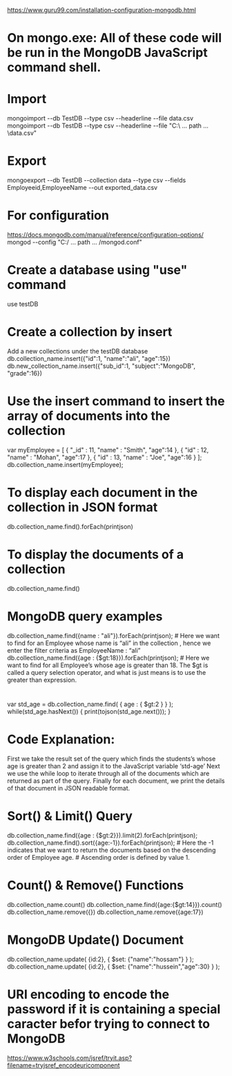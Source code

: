 https://www.guru99.com/installation-configuration-mongodb.html

# On mongo.exe: All of these code will be run in the MongoDB JavaScript command shell.
# Import
mongoimport --db TestDB --type csv --headerline --file data.csv
mongoimport --db TestDB --type csv --headerline --file "C:\\ ... path ... \\data.csv"

# Export
mongoexport --db TestDB --collection data --type csv --fields Employeeid,EmployeeName --out exported_data.csv

# For configuration
https://docs.mongodb.com/manual/reference/configuration-options/
mongod --config "C:/ ... path ... /mongod.conf"

# Create a database using "use" command
use testDB
# Create a collection by insert
Add a new collections under the testDB database
db.collection_name.insert({"id":1, "name":"ali", "age":15})
db.new_collection_name.insert({"sub_id":1, "subject":"MongoDB", "grade":16})

# Use the insert command to insert the array of documents into the collection

var myEmployee = [ 
		   { "_id" : 11, "name" : "Smith", "age":14 },
		   { "id" : 12, "name" : "Mohan", "age":17 },
		   { "id" : 13, "name" : "Joe", "age":16 } 
                 ];
db.collection_name.insert(myEmployee);

# To display each document in the collection in JSON format
db.collection_name.find().forEach(printjson)
# To display the documents of a collection
db.collection_name.find()
# MongoDB query examples
db.collection_name.find({name : "ali"}).forEach(printjson); # Here we want to find for an Employee whose name is “ali” in the collection , hence we enter the filter criteria as EmployeeName : “ali”
db.collection_name.find({age : {$gt:18}}).forEach(printjson); # Here we want to find for all Employee’s whose age is greater than 18. The $gt is called a query selection operator, and what is just means is to use the greater than expression.
#
var std_age = db.collection_name.find( { age : { $gt:2 } } );
while(std_age.hasNext()) { print(tojson(std_age.next())); }
# Code Explanation:
First we take the result set of the query which finds the students’s whose age is greater than 2 and assign it to the JavaScript variable ‘std-age’
Next we use the while loop to iterate through all of the documents which are returned as part of the query.
Finally for each document, we print the details of that document in JSON readable format.
#
# Sort() & Limit() Query 
db.collection_name.find({age : {$gt:2}}).limit(2).forEach(printjson);
db.collection_name.find().sort({age:-1}).forEach(printjson); # Here the -1 indicates that we want to return the documents based on the descending order of Employee age. # Ascending order is defined by value 1.

# Count() & Remove() Functions
db.collection_name.count()
db.collection_name.find({age:{$gt:14}}).count()
db.collection_name.remove({})
db.collection_name.remove({age:17})

# MongoDB Update() Document
db.collection_name.update( {id:2}, { $set: {"name":"hossam"} } );
db.collection_name.update( {id:2}, { $set: {"name":"hussein","age":30} } );

# URI encoding to encode the password if it is containing a special caracter befor trying to connect to MongoDB
https://www.w3schools.com/jsref/tryit.asp?filename=tryjsref_encodeuricomponent


